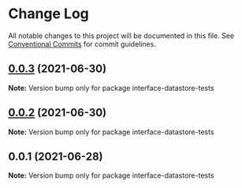 # Change Log

All notable changes to this project will be documented in this file.
See [Conventional Commits](https://conventionalcommits.org) for commit guidelines.

## [0.0.3](https://github.com/ipfs/js-ipfs-interfaces/compare/interface-datastore-tests@0.0.2...interface-datastore-tests@0.0.3) (2021-06-30)

**Note:** Version bump only for package interface-datastore-tests





## [0.0.2](https://github.com/ipfs/js-ipfs-interfaces/compare/interface-datastore-tests@0.0.1...interface-datastore-tests@0.0.2) (2021-06-30)

**Note:** Version bump only for package interface-datastore-tests





## 0.0.1 (2021-06-28)

**Note:** Version bump only for package interface-datastore-tests
